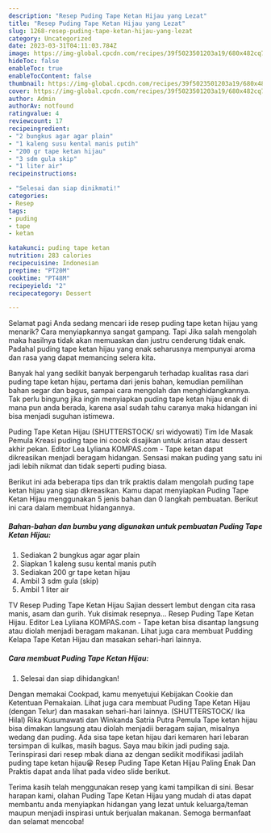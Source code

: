 ```yaml
---
description: "Resep Puding Tape Ketan Hijau yang Lezat"
title: "Resep Puding Tape Ketan Hijau yang Lezat"
slug: 1268-resep-puding-tape-ketan-hijau-yang-lezat
category: Uncategorized
date: 2023-03-31T04:11:03.784Z
image: https://img-global.cpcdn.com/recipes/39f5023501203a19/680x482cq70/puding-tape-ketan-hijau-foto-resep-utama.jpg
hideToc: false
enableToc: true
enableTocContent: false
thumbnail: https://img-global.cpcdn.com/recipes/39f5023501203a19/680x482cq70/puding-tape-ketan-hijau-foto-resep-utama.jpg
cover: https://img-global.cpcdn.com/recipes/39f5023501203a19/680x482cq70/puding-tape-ketan-hijau-foto-resep-utama.jpg
author: Admin
authorAv: notfound
ratingvalue: 4
reviewcount: 17
recipeingredient:
- "2 bungkus agar agar plain"
- "1 kaleng susu kental manis putih"
- "200 gr tape ketan hijau"
- "3 sdm gula skip"
- "1 liter air"
recipeinstructions:

- "Selesai dan siap dinikmati!"
categories:
- Resep
tags:
- puding
- tape
- ketan

katakunci: puding tape ketan 
nutrition: 283 calories
recipecuisine: Indonesian
preptime: "PT20M"
cooktime: "PT48M"
recipeyield: "2"
recipecategory: Dessert

---
```



Selamat pagi Anda sedang mencari ide resep puding tape ketan hijau yang menarik? Cara menyiapkannya sangat gampang. Tapi Jika salah mengolah maka hasilnya tidak akan memuaskan dan justru cenderung tidak enak. Padahal puding tape ketan hijau yang enak seharusnya mempunyai aroma dan rasa yang dapat memancing selera kita.


Banyak hal yang sedikit banyak berpengaruh terhadap kualitas rasa dari puding tape ketan hijau, pertama dari jenis bahan, kemudian pemilihan bahan segar dan bagus, sampai cara mengolah dan menghidangkannya. Tak perlu bingung jika ingin menyiapkan puding tape ketan hijau enak di mana pun anda berada, karena asal sudah tahu caranya maka hidangan ini bisa menjadi suguhan istimewa.

Puding Tape Ketan Hijau (SHUTTERSTOCK/ sri widyowati) Tim Ide Masak Pemula Kreasi puding tape ini cocok disajikan untuk arisan atau dessert akhir pekan. Editor Lea Lyliana KOMPAS.com - Tape ketan dapat dikreasikan menjadi beragam hidangan. Sensasi makan puding yang satu ini jadi lebih nikmat dan tidak seperti puding biasa.


Berikut ini ada beberapa tips dan trik praktis dalam mengolah puding tape ketan hijau yang siap dikreasikan. Kamu dapat menyiapkan Puding Tape Ketan Hijau menggunakan 5 jenis bahan dan 0 langkah pembuatan. Berikut ini cara dalam membuat hidangannya.

<!--inarticleads1-->

##### Bahan-bahan dan bumbu yang digunakan untuk pembuatan Puding Tape Ketan Hijau:

1. Sediakan 2 bungkus agar agar plain
1. Siapkan 1 kaleng susu kental manis putih
1. Sediakan 200 gr tape ketan hijau
1. Ambil 3 sdm gula (skip)
1. Ambil 1 liter air


TV Resep Puding Tape Ketan Hijau Sajian dessert lembut dengan cita rasa manis, asam dan gurih. Yuk disimak resepnya… Resep Puding Tape Ketan Hijau. Editor Lea Lyliana KOMPAS.com - Tape ketan bisa disantap langsung atau diolah menjadi beragam makanan. Lihat juga cara membuat Pudding Kelapa Tape Ketan Hijau dan masakan sehari-hari lainnya. 

<!--inarticleads2-->

##### Cara membuat Puding Tape Ketan Hijau:


1. Selesai dan siap dihidangkan!

Dengan memakai Cookpad, kamu menyetujui Kebijakan Cookie dan Ketentuan Pemakaian. Lihat juga cara membuat Puding Tape Ketan Hijau (dengan Telur) dan masakan sehari-hari lainnya. (SHUTTERSTOCK/ Ika Hilal) Rika Kusumawati dan Winkanda Satria Putra Pemula Tape ketan hijau bisa dimakan langsung atau diolah menjadii beragam sajian, misalnya wedang dan puding. Ada sisa tape ketan hijau dari kemaren hari lebaran tersimpan di kulkas, masih bagus. Saya mau bikin jadi puding saja. Terinspirasi dari resep mbak diana az dengan sedikit modifikasi jadilah puding tape ketan hijau😀 Resep Puding Tape Ketan Hijau Paling Enak Dan Praktis dapat anda lihat pada video slide berikut. 

Terima kasih telah menggunakan resep yang kami tampilkan di sini. Besar harapan kami, olahan Puding Tape Ketan Hijau yang mudah di atas dapat membantu anda menyiapkan hidangan yang lezat untuk keluarga/teman maupun menjadi inspirasi untuk berjualan makanan. Semoga bermanfaat dan selamat mencoba!
